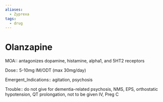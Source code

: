 ```yaml
---
aliases:
  - Zyprexa
tags:
  - drug
---
```

# Olanzapine  
  
MOA:: antagonizes dopamine, histamine, alpha1, and 5HT2 receptors  
  
Dose:: 5-10mg IM/ODT (max 30mg/day)  
  
Emergent_Indications:: agitation, psychosis  
  
Trouble:: do not give for dementia-related psychosis, NMS, EPS, orthostatic hypotension, QT prolongation, not to be given IV, Preg C